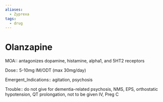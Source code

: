 ```yaml
---
aliases:
  - Zyprexa
tags:
  - drug
---
```

# Olanzapine  
  
MOA:: antagonizes dopamine, histamine, alpha1, and 5HT2 receptors  
  
Dose:: 5-10mg IM/ODT (max 30mg/day)  
  
Emergent_Indications:: agitation, psychosis  
  
Trouble:: do not give for dementia-related psychosis, NMS, EPS, orthostatic hypotension, QT prolongation, not to be given IV, Preg C